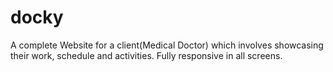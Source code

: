 # docky
 A complete Website for a client(Medical Doctor) which involves showcasing their work, schedule and activities.
 Fully responsive in all screens.
 
 
